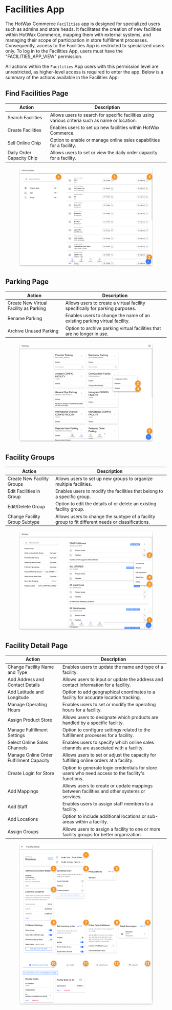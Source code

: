 # Facilities App

The HotWax Commerce `Facilities` app is designed for specialized users such as admins and store heads. It facilitates the creation of new facilities within HotWax Commerce, mapping them with external systems, and managing their scope of participation in store fulfillment processes. Consequently, access to the Facilities App is restricted to specialized users only. To log in to the Facilities App, users must have the "FACILITIES\_APP\_VIEW" permission.

All actions within the `Facilities` App users with this permission level are unrestricted, as higher-level access is required to enter the app. Below is a summary of the actions available in the Facilities App:

## Find Facilities Page

| Action                    | Description                                                                                     |
| ------------------------- | ----------------------------------------------------------------------------------------------- |
| Search Facilities         | Allows users to search for specific facilities using various criteria such as name or location. |
| Create Facilities         | Enables users to set up new facilities within HotWax Commerce.                                  |
| Sell Online Chip          | Option to enable or manage online sales capabilities for a facility.                            |
| Daily Order Capacity Chip | Allows users to set or view the daily order capacity for a facility.                            |

<figure><img src="../../.gitbook/assets/view facilities.png" alt=""><figcaption></figcaption></figure>

## Parking Page

| Action                                 | Description                                                                  |
| -------------------------------------- | ---------------------------------------------------------------------------- |
| Create New Virtual Facility as Parking | Allows users to create a virtual facility specifically for parking purposes. |
| Rename Parking                         | Enables users to change the name of an existing parking virtual facility.    |
| Archive Unused Parking                 | Option to archive parking virtual facilities that are no longer in use.      |

<figure><img src="../../.gitbook/assets/parking.png" alt=""><figcaption></figcaption></figure>

## Facility Groups

| Action                        | Description                                                                                       |
| ----------------------------- | ------------------------------------------------------------------------------------------------- |
| Create New Facility Groups    | Allows users to set up new groups to organize multiple facilities.                                |
| Edit Facilities in Group      | Enables users to modify the facilities that belong to a specific group.                           |
| Edit/Delete Group             | Option to edit the details of or delete an existing facility group.                               |
| Change Facility Group Subtype | Allows users to change the subtype of a facility group to fit different needs or classifications. |

<figure><img src="../../.gitbook/assets/groups.png" alt=""><figcaption></figcaption></figure>

## Facility Detail Page

| Action                                   | Description                                                                                       |
| ---------------------------------------- | ------------------------------------------------------------------------------------------------- |
| Change Facility Name and Type            | Enables users to update the name and type of a facility.                                          |
| Add Address and Contact Details          | Allows users to input or update the address and contact information for a facility.               |
| Add Latitude and Longitude               | Option to add geographical coordinates to a facility for accurate location tracking.              |
| Manage Operating Hours                   | Enables users to set or modify the operating hours for a facility.                                |
| Assign Product Store                     | Allows users to designate which products are handled by a specific facility.                      |
| Manage Fulfillment Settings              | Option to configure settings related to the fulfillment processes for a facility.                 |
| Select Online Sales Channels             | Enables users to specify which online sales channels are associated with a facility.              |
| Manage Online Order Fulfillment Capacity | Allows users to set or adjust the capacity for fulfilling online orders at a facility.            |
| Create Login for Store                   | Option to generate login credentials for store users who need access to the facility's functions. |
| Add Mappings                             | Allows users to create or update mappings between facilities and other systems or services.       |
| Add Staff                                | Enables users to assign staff members to a facility.                                              |
| Add Locations                            | Option to include additional locations or sub-areas within a facility.                            |
| Assign Groups                            | Allows users to assign a facility to one or more facility groups for better organization.         |

<figure><img src="../../.gitbook/assets/details.png" alt=""><figcaption></figcaption></figure>
